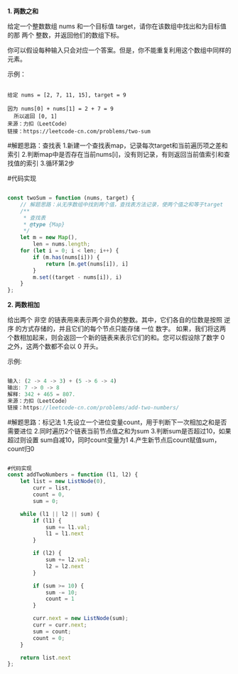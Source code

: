 **1. 两数之和**

给定一个整数数组 nums 和一个目标值 target，请你在该数组中找出和为目标值的那 两个 整数，并返回他们的数组下标。

你可以假设每种输入只会对应一个答案。但是，你不能重复利用这个数组中同样的元素。

示例：

```

给定 nums = [2, 7, 11, 15], target = 9

因为 nums[0] + nums[1] = 2 + 7 = 9
  所以返回 [0, 1]
来源：力扣（LeetCode）
链接：https://leetcode-cn.com/problems/two-sum

```

#解题思路：查找表
1.新建一个查找表map，记录每次target和当前遍历项之差和索引
2.判断map中是否存在当前nums[i]，没有则记录，有则返回当前值索引和查找值的索引
3.循环第2步

#代码实现

```js

const twoSum = function (nums, target) {
    // 解题思路：从无序数组中找到两个值，查找表方法记录，使两个值之和等于target
    /**
     * 查找表
     * @type {Map}
     */
    let m = new Map(),
        len = nums.length;
    for (let i = 0; i < len; i++) {
        if (m.has(nums[i])) {
            return [m.get(nums[i]), i]
        }
        m.set((target - nums[i]), i)
    }
};

```

**2. 两数相加**

给出两个 非空 的链表用来表示两个非负的整数。其中，它们各自的位数是按照 逆序 的方式存储的，并且它们的每个节点只能存储 一位 数字。
如果，我们将这两个数相加起来，则会返回一个新的链表来表示它们的和。您可以假设除了数字 0 之外，这两个数都不会以 0 开头。

示例:

```js

输入: (2 -> 4 -> 3) + (5 -> 6 -> 4)
输出: 7 -> 0 -> 8
解释: 342 + 465 = 807.
来源：力扣（LeetCode）
链接：https://leetcode-cn.com/problems/add-two-numbers/

```

#解题思路：标记法
1.先设立一个进位变量count，用于判断下一次相加之和是否需要进位
2.同时遍历2个链表当前节点值之和为sum
3.判断sum是否超过10，如果超过则设置 sum自减10，同时count变量为1
4.产生新节点后count赋值sum，count归0

```js

#代码实现
const addTwoNumbers = function (l1, l2) {
    let list = new ListNode(0),
        curr = list,
        count = 0,
        sum = 0;

    while (l1 || l2 || sum) {
        if (l1) {
            sum += l1.val;
            l1 = l1.next
        }

        if (l2) {
            sum += l2.val;
            l2 = l2.next
        }

        if (sum >= 10) {
            sum -= 10;
            count = 1
        }

        curr.next = new ListNode(sum);
        curr = curr.next;
        sum = count;
        count = 0;
    }

    return list.next
};

```
